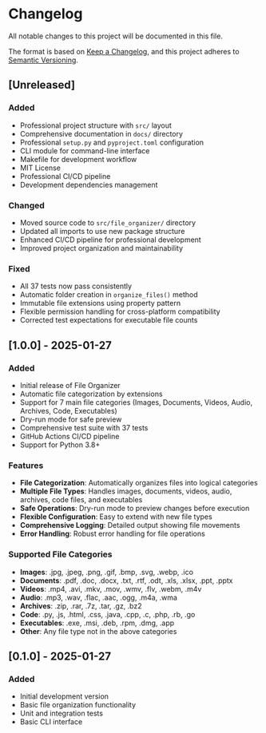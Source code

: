 # Changelog

All notable changes to this project will be documented in this file.

The format is based on [Keep a Changelog](https://keepachangelog.com/en/1.0.0/),
and this project adheres to [Semantic Versioning](https://semver.org/spec/v2.0.0.html).

## [Unreleased]

### Added

- Professional project structure with `src/` layout
- Comprehensive documentation in `docs/` directory
- Professional `setup.py` and `pyproject.toml` configuration
- CLI module for command-line interface
- Makefile for development workflow
- MIT License
- Professional CI/CD pipeline
- Development dependencies management

### Changed

- Moved source code to `src/file_organizer/` directory
- Updated all imports to use new package structure
- Enhanced CI/CD pipeline for professional development
- Improved project organization and maintainability

### Fixed

- All 37 tests now pass consistently
- Automatic folder creation in `organize_files()` method
- Immutable file extensions using property pattern
- Flexible permission handling for cross-platform compatibility
- Corrected test expectations for executable file counts

## [1.0.0] - 2025-01-27

### Added

- Initial release of File Organizer
- Automatic file categorization by extensions
- Support for 7 main file categories (Images, Documents, Videos, Audio, Archives, Code, Executables)
- Dry-run mode for safe preview
- Comprehensive test suite with 37 tests
- GitHub Actions CI/CD pipeline
- Support for Python 3.8+

### Features

- **File Categorization**: Automatically organizes files into logical categories
- **Multiple File Types**: Handles images, documents, videos, audio, archives, code files, and executables
- **Safe Operations**: Dry-run mode to preview changes before execution
- **Flexible Configuration**: Easy to extend with new file types
- **Comprehensive Logging**: Detailed output showing file movements
- **Error Handling**: Robust error handling for file operations

### Supported File Categories

- **Images**: .jpg, .jpeg, .png, .gif, .bmp, .svg, .webp, .ico
- **Documents**: .pdf, .doc, .docx, .txt, .rtf, .odt, .xls, .xlsx, .ppt, .pptx
- **Videos**: .mp4, .avi, .mkv, .mov, .wmv, .flv, .webm, .m4v
- **Audio**: .mp3, .wav, .flac, .aac, .ogg, .m4a, .wma
- **Archives**: .zip, .rar, .7z, .tar, .gz, .bz2
- **Code**: .py, .js, .html, .css, .java, .cpp, .c, .php, .rb, .go
- **Executables**: .exe, .msi, .deb, .rpm, .dmg, .app
- **Other**: Any file type not in the above categories

## [0.1.0] - 2025-01-27

### Added

- Initial development version
- Basic file organization functionality
- Unit and integration tests
- Basic CLI interface
